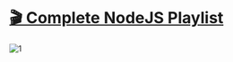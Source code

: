 # [ 🎬 Complete NodeJS Playlist](https://www.youtube.com/playlist?list=PLdba9R0izoAfJmqkn1xzNdhP4WW2D-Ojv)

![1](https://github.com/KG-Coding-with-Prashant-Sir/NodeJS_Complete_YouTube/assets/102736197/4f510694-1830-43ad-bc37-cb47d5dea5fa)
